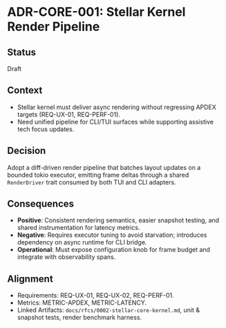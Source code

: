 # ADR-CORE-001: Stellar Kernel Render Pipeline

## Status
Draft

## Context
- Stellar kernel must deliver async rendering without regressing APDEX targets (REQ-UX-01, REQ-PERF-01).
- Need unified pipeline for CLI/TUI surfaces while supporting assistive tech focus updates.

## Decision
Adopt a diff-driven render pipeline that batches layout updates on a bounded tokio executor, emitting frame deltas through a shared `RenderDriver` trait consumed by both TUI and CLI adapters.

## Consequences
- **Positive**: Consistent rendering semantics, easier snapshot testing, and shared instrumentation for latency metrics.
- **Negative**: Requires executor tuning to avoid starvation; introduces dependency on async runtime for CLI bridge.
- **Operational**: Must expose configuration knob for frame budget and integrate with observability spans.

## Alignment
- Requirements: REQ-UX-01, REQ-UX-02, REQ-PERF-01.
- Metrics: METRIC-APDEX, METRIC-LATENCY.
- Linked Artifacts: `docs/rfcs/0002-stellar-core-kernel.md`, unit & snapshot tests, render benchmark harness.
